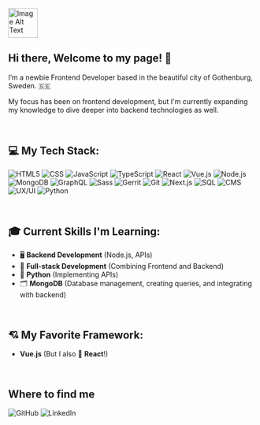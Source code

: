 <img src="https://camo.githubusercontent.com/9fd2c024a247a44434ed1c44c7c2fc2481e3333b4192330e2ae61ccfcac19d47/68747470733a2f2f656d6f6a69732e736c61636b6d6f6a69732e636f6d2f656d6f6a69732f696d616765732f313533313834393433302f343234362f626c6f622d73756e676c61737365732e6769663f31353331383439343330" alt="Image Alt Text" width="60" height="60"/> 


 ## Hi there, Welcome to my page! 🎉
 
I’m a newbie Frontend Developer based in the beautiful city of Gothenburg, Sweden. 🇸🇪 

My focus has been on frontend development, but I'm currently expanding my knowledge to dive deeper into backend technologies as well. 

<br>

## 💻 My Tech Stack:
 ![HTML5](https://img.shields.io/badge/HTML5-F16529?style=for-the-badge&logo=html5&logoColor=white) ![CSS](https://img.shields.io/badge/CSS-2965f1?style=for-the-badge&logo=css3&logoColor=white) ![JavaScript](https://img.shields.io/badge/JavaScript-F7DF1E?style=for-the-badge&logo=javascript&logoColor=black) ![TypeScript](https://img.shields.io/badge/TypeScript-007acc?style=for-the-badge&logo=typescript&logoColor=white) ![React](https://img.shields.io/badge/React-61DAFB?style=for-the-badge&logo=react&logoColor=black) ![Vue.js](https://img.shields.io/badge/Vue.js-4FC08D?style=for-the-badge&logo=vue.js&logoColor=white) ![Node.js](https://img.shields.io/badge/Node.js-339933?style=for-the-badge&logo=node.js&logoColor=white) ![MongoDB](https://img.shields.io/badge/MongoDB-47A248?style=for-the-badge&logo=mongodb&logoColor=white) ![GraphQL](https://img.shields.io/badge/GraphQL-E10098?style=for-the-badge&logo=graphql&logoColor=white) ![Sass](https://img.shields.io/badge/Sass-CC6699?style=for-the-badge&logo=sass&logoColor=white) ![Gerrit](https://img.shields.io/badge/Gerrit-FF5500?style=for-the-badge&logo=gerrit&logoColor=white) ![Git](https://img.shields.io/badge/Git-F05032?style=for-the-badge&logo=git&logoColor=white) ![Next.js](https://img.shields.io/badge/Next.js-000000?style=for-the-badge&logo=next.js&logoColor=white) ![SQL](https://img.shields.io/badge/SQL-003B57?style=for-the-badge&logo=sqlite&logoColor=white) ![CMS](https://img.shields.io/badge/CMS-5F6368?style=for-the-badge&logo=wordpress&logoColor=white) ![UX/UI](https://img.shields.io/badge/UX/UI-61DAFB?style=for-the-badge&logo=figma&logoColor=white) ![Python](https://img.shields.io/badge/Python-3776AB?style=for-the-badge&logo=python&logoColor=white)

<br>

## 🎓 Current Skills I'm Learning:

  - 🖥️ **Backend Development** (Node.js, APIs)
- 🔗 **Full-stack Development** (Combining Frontend and Backend)
- 🐍 **Python** (Implementing APIs)
- 🗂️ **MongoDB** (Database management, creating queries, and integrating with backend)

<br>

## 💘 My Favorite Framework:

- **Vue.js** (But I also 💖 **React**!)
  
<br>

## Where to find me
![GitHub](https://img.shields.io/badge/GitHub-181717?style=for-the-badge&logo=github&logoColor=white)
![LinkedIn](https://img.shields.io/badge/LinkedIn-0A66C2?style=for-the-badge&logo=linkedin&logoColor=white)



